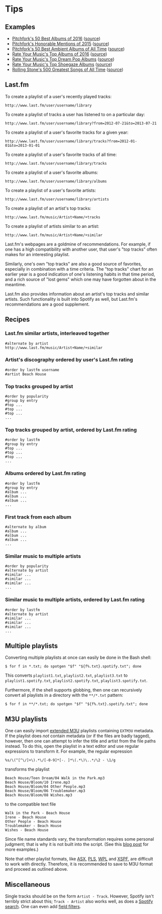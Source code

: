 Tips
====

Examples
--------

-   [Pitchfork's 50 Best Albums of 2016](examples/pitchfork-50-best-albums-of-2016.spotify.txt) ([source](examples/pitchfork-50-best-albums-of-2016.txt))
-   [Pitchfork's Honorable Mentions of 2015](examples/pitchfork-honorable-mentions-of-2015.spotify.txt) ([source](examples/pitchfork-honorable-mentions-of-2015.txt))
-   [Pitchfork's 50 Best Ambient Albums of All Time](examples/pitchfork-50-best-ambient-albums-of-all-time.spotify.txt) ([source](examples/pitchfork-50-best-ambient-albums-of-all-time.txt))
-   [Rate Your Music's Top Albums of 2016](examples/rateyourmusic-top-albums-of-2016.spotify.txt) ([source](examples/rateyourmusic-top-albums-of-2016.txt))
-   [Rate Your Music's Top Dream Pop Albums](examples/rateyourmusic-top-dreampop-albums.spotify.txt) ([source](examples/rateyourmusic-top-dreampop-albums.txt))
-   [Rate Your Music's Top Shoegaze Albums](examples/rateyourmusic-top-shoegaze-albums.spotify.txt) ([source](examples/rateyourmusic-top-shoegaze-albums.txt))
-   [Rolling Stone's 500 Greatest Songs of All Time](examples/rollingstone-500-greatest-songs-of-all-time.spotify.txt) ([source](examples/rollingstone-500-greatest-songs-of-all-time.txt))

Last.fm
-------

To create a playlist of a user's recently played tracks:

    http://www.last.fm/user/username/library

To create a playlist of tracks a user has listened to on a particular day:

    http://www.last.fm/user/username/library?from=2012-07-21&to=2013-07-21

To create a playlist of a user's favorite tracks for a given year:

    http://www.last.fm/user/username/library/tracks?from=2012-01-01&to=2013-01-01

To create a playlist of a user's favorite tracks of all time:

    http://www.last.fm/user/username/library/tracks

To create a playlist of a user's favorite albums:

    http://www.last.fm/user/username/library/albums

To create a playlist of a user's favorite artists:

    http://www.last.fm/user/username/library/artists

To create a playlist of an artist's top tracks:

    http://www.last.fm/music/Artist+Name/+tracks

To create a playlist of artists similar to an artist:

    http://www.last.fm/music/Artist+Name/+similar

Last.fm's webpages are a goldmine of recommendations. For example, if one has a high compatibility with another user, that user's "top tracks" often makes for an interesting playlist.

Similarly, one's own "top tracks" are also a good source of favorites, especially in combination with a time criteria. The "top tracks" chart for an earlier year is a good indication of one's listening habits in that time period, and a rich source of "lost gems" which one may have forgotten about in the meantime.

Last.fm also provides information about an artist's top tracks and similar artists. Such functionality is built into Spotify as well, but Last.fm's recommendations are a good supplement.

Recipes
-------

### Last.fm similar artists, interleaved together

    #alternate by artist
    http://www.last.fm/music/Artist+Name/+similar

### Artist's discography ordered by user's Last.fm rating

    #order by lastfm username
    #artist Beach House

### Top tracks grouped by artist

    #order by popularity
    #group by entry
    #top ...
    #top ...
    #top ...
    ...

### Top tracks grouped by artist, ordered by Last.fm rating

    #order by lastfm
    #group by entry
    #top ...
    #top ...
    #top ...
    ...

### Albums ordered by Last.fm rating

    #order by lastfm
    #group by entry
    #album ...
    #album ...
    #album ...
    ...

### First track from each album

    #alternate by album
    #album ...
    #album ...
    #album ...
    ...

### Similar music to multiple artists

    #order by popularity
    #alternate by artist
    #similar ...
    #similar ...
    #similar ...
    ...

### Similar music to multiple artists, ordered by Last.fm rating

    #order by lastfm
    #alternate by artist
    #similar ...
    #similar ...
    #similar ...
    ...

Multiple playlists
------------------

Converting multiple playlists at once can easily be done in the Bash shell:

    $ for f in *.txt; do spotgen "$f" "${f%.txt}.spotify.txt"; done

This converts `playlist1.txt`, `playlist2.txt`, `playlist3.txt` to `playlist1.spotify.txt`, `playlist2.spotify.txt`, `playlist3.spotify.txt`.

Furthermore, if the shell supports globbing, then one can recursively convert all playlists in a directory with the `**/*.txt` pattern:

    $ for f in **/*.txt; do spotgen "$f" "${f%.txt}.spotify.txt"; done

M3U playlists
-------------

One can easily import [extended M3U](https://en.wikipedia.org/wiki/M3U) playlists containing `EXTM3U` metadata. If the playlist does *not* contain metadata (or if the files are badly tagged), however, then one can attempt to infer the title and artist from the file paths instead. To do this, open the playlist in a text editor and use regular expressions to transform it. For example, the regular expression

    %s/\(^[^\/]+\).*\/[-0-9]*[-. ]*\(.*\)\..*/\2 - \1/g

transforms the playlist

    Beach House/Teen Dream/04 Walk in the Park.mp3
    Beach House/Bloom/10 Irene.mp3
    Beach House/Bloom/04 Other People.mp3
    Beach House/Bloom/06 Troublemaker.mp3
    Beach House/Bloom/08 Wishes.mp3

to the compatible text file

    Walk in the Park - Beach House
    Irene - Beach House
    Other People - Beach House
    Troublemaker - Beach House
    Wishes - Beach House

Since file name standards vary, the transformation requires some personal judgment; that is why it is not built into the script. (See this [blog post](https://epsil.github.io/blog/2013/11/23/#fn3) for more examples.)

Note that other playlist formats, like [ASX](https://en.wikipedia.org/wiki/Advanced_Stream_Redirector), [PLS](https://en.wikipedia.org/wiki/PLS_%28file_format%29), [WPL](https://en.wikipedia.org/wiki/Windows_Media_Player_Playlist) and [XSPF](https://en.wikipedia.org/wiki/XML_Shareable_Playlist_Format), are difficult to work with directly. Therefore, it is recommended to save to M3U format and proceed as outlined above.

Miscellaneous
-------------

Single tracks should be on the form `Artist - Track`. However, Spotify isn't terribly strict about this; `Track - Artist` also works well, as does a [Spotify search](https://support.spotify.com/us/using_spotify/search_play/advanced-search1/). One can even add [field filters](https://developer.spotify.com/web-api/search-item/).
